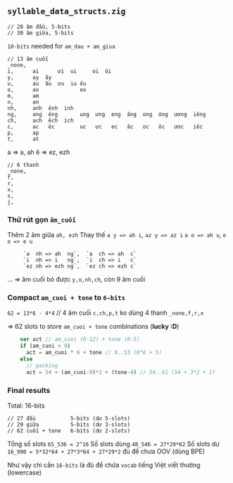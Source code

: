 ## `syllable_data_structs.zig`

    // 28 âm đầu, 5-bits
    // 30 âm giữa, 5-bits

`10-bits` needed for `am_dau + am_giua`

    // 13 âm cuối
    _none,    
    i,      ai      ưi  ui     oi  ôi
    y,      ay  ây
    u,      au  âu  ưu  iu êu 
    o,      ao             eo
    m,      am 
    n,      an
    nh,     anh  ênh  inh
    ng,     ang  êng       ung  ưng  eng  âng  ong  ông  ương  iêng
    ch,     ach  êch  ich
    c,      ac   êc        uc   ưc   ec   âc   oc   ôc   ươc   iêc
    p,      ap
    t,      at

a => a, ah
ê => ez, ezh

    // 6 thanh
    _none,
    f,
    r,
    x,
    s,
    j,

### Thử rút gọn `âm_cuối`

Thêm 2 âm giữa `ah, ezh`
Thay thế `a y => ah i`, `az y => az i`
         `a o => ah u`, `e o => e u`

         `a  nh => ah  ng`,  `a  ch => ah  c`
         `i  nh => i   ng`,  `i  ch => i   c`
         `ez nh => ezh ng`,  `ez ch => ezh c`
...
=> âm cuối bỏ được `y,o,nh,ch`, còn 9 âm cuối


### Compact `am_cuoi + tone` to `6-bits`

`62 = 13*6 - 4*4` // 4 âm cuối `c,ch,p,t` ko dùng 4 thanh `_none,f,r,x`

=> 62 slots to store `am_cuoi + tone` combinations (__lucky :D__)

```js
    var act // am_cuoi (0-12) + tone (0-5)
    if (am_cuoi < 9)
      act = am_cuoi * 6 + tone // 0..53 (8*6 + 5)
    else
      // packing
      act = 54 + (am_cuoi-9)*2 + (tone-4) // 54..61 (54 + 3*2 + 1)
```

### Final results

Total: 16-bits

    // 27 đầu           5-bits (dư 5-slots)
    // 29 giữa          5-bits (dư 3-slots)
    // 62 cuối + tone   6-bits (dư 2-slots)

Tổng số slots `65_536 = 2^16`
Số slots dùng `48_546 = 27*29*62`
Số slots dư   `16_990 = 5*32*64 + 27*3*64 + 27*29*2` đủ để chưa OOV (dùng BPE)

Như vậy chỉ cần `16-bits` là đủ để chứa `vocab` tiếng Việt viết thường (lowercase)